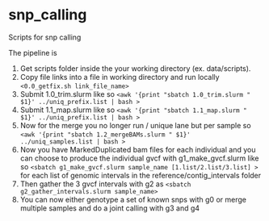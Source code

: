 # snp_calling
Scripts for snp calling

The pipeline is 
1. Get scripts folder inside the your working directory (ex. data/scripts). 
2. Copy file links into a file in working directory and run locally `<0.0_getfix.sh link_file_name>`
3. Submit 1.0_trim.slurm like so `<awk '{print "sbatch 1.0_trim.slurm " $1}' ../uniq_prefix.list | bash >`
4. Submit 1.1_map.slurm like so `<awk '{print "sbatch 1.1_map.slurm " $1}' ../uniq_prefix.list | bash >`
5. Now for the merge you no longer run / unique lane but per sample so `<awk '{print "sbatch 1.2_mergeBAMs.slurm " $1}' ../uniq_samples.list | bash >`
6. Now you have MarkedDuplicated bam files for each individual and you can choose to produce the individual gvcf with g1_make_gvcf.slurm like so
`<sbatch g1_make_gvcf.slurm sample_name [1.list/2.list/3.list] >` for each list of genomic intervals in the reference/contig_intervals folder
7. Then gather the 3 gvcf intervals with g2 as `<sbatch g2_gather_intervals.slurm sample_name>` 
8. You can now either genotype a set of known snps with g0 or merge multiple samples and do a joint calling with g3 and g4
